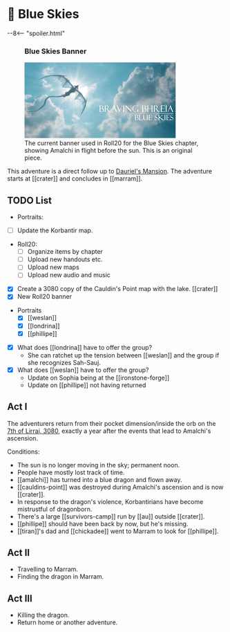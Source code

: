 # 🔐 Blue Skies

--8<-- "spoiler.html"

<figure class="infobox right">
  <h3>Blue Skies Banner</h3>
  <a href="/assets/images/blue-skies-banner-full.png">
    <img src="/assets/images/blue-skies-banner-tiny.png" />
  </a>
  <figcaption>
    The current banner used in Roll20 for the Blue Skies chapter, showing Amalchi in flight before the sun. This is an original piece.
  </figcaption>
</figure>

This adventure is a direct follow up to [Dauriel's Mansion](../dauriels-mansion/index.md). The adventure starts at [[crater]] and concludes in [[marram]].

## TODO List

- Portraits:
- [ ] Update the Korbantir map.
- Roll20:
  - [ ] Organize items by chapter
  - [ ] Upload new handouts etc.
  - [ ] Upload new maps
  - [ ] Upload new audio and music
- [x] Create a 3080 copy of the Cauldin's Point map with the lake. [[crater]]
- [x] New Roll20 banner
- Portraits
  - [x] [[weslan]]
  - [x] [[londrina]]
  - [x] [[phillipe]]
- [x] What does [[londrina]] have to offer the group?
  - She can ratchet up the tension between [[weslan]] and the group if she recognizes Sah-Sauj.
- [x] What does [[weslan]] have to offer the group?
  - Update on Sophia being at the [[ironstone-forge]]
  - Update on [[phillipe]] not having returned

## Act I

The adventurers return from their pocket dimension/inside the orb on the [7th of Lirrai, 3080](../../lore/timeline.md), exactly a year after the events that lead to Amalchi's ascension.

Conditions:

- The sun is no longer moving in the sky; permanent noon.
- People have mostly lost track of time.
- [[amalchi]] has turned into a blue dragon and flown away.
- [[cauldins-point]] was destroyed during Amalchi's ascension and is now [[crater]].
- In response to the dragon's violence, Korbantirians have become mistrustful of dragonborn.
- There's a large [[survivors-camp]] run by [[au]] outside [[crater]].
- [[phillipe]] should have been back by now, but he's missing.
- [[tiran]]'s dad and [[chickadee]] went to Marram to look for [[phillipe]].

## Act II

- Travelling to Marram.
- Finding the dragon in Marram.

## Act III

- Killing the dragon.
- Return home or another adventure.
